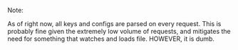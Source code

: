 Note:

As of right now, all keys and configs are parsed on every request. This is probably fine given the extremely low volume of requests, and mitigates the need for something that watches and loads file. HOWEVER, it is dumb.
